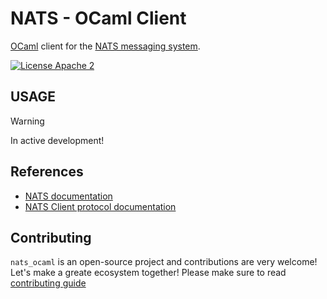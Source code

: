 # NATS - OCaml Client
   
[OCaml](https://ocaml.org/) client for the [NATS messaging system](https://nats.io).

[![License Apache 2][License-Image]][License-Url]

[License-Url]: https://www.apache.org/licenses/LICENSE-2.0
[License-Image]: https://img.shields.io/badge/License-Apache2-blue.svg

## USAGE

> [!WARNING]
> In active development!

## References

- [NATS documentation](https://docs.nats.io/)
- [NATS Client protocol documentation](https://docs.nats.io/reference/reference-protocols/nats-protocol)

## Contributing

`nats_ocaml` is an open-source project and contributions are very welcome! Let's make a greate ecosystem together! Please make sure to read [contributing guide](/CONTRIBUTING.md)
